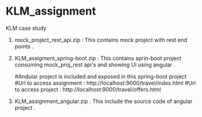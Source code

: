 # KLM_assignment

KLM case study

1. mock_project_rest_api.zip : This contains mock project with rest end points .

2. KLM_assigment_spring-boot.zip : This contains sprin-boot project consuming mock_proj_rest api's and showing UI using angular .

    #Andular project is included and exposed in this spring-boot project
    #Url to access assignment  : http://localhost:9000/travel/index.html
    #Url to access project     : http://localhost:9000/travel/offers.html

3. KLM_assignment_angular.zip : This include the source code of angular project .
